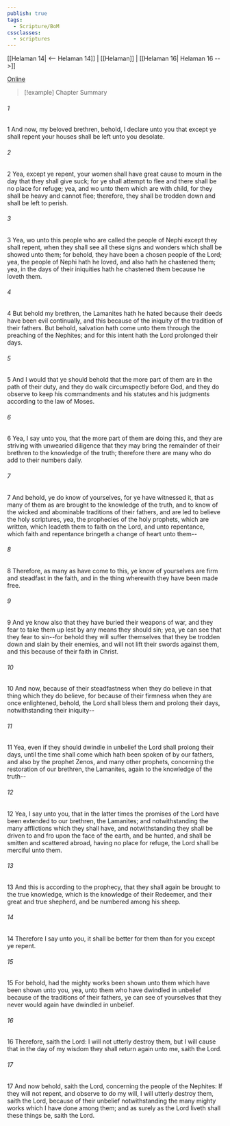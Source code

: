 ```yaml
---
publish: true
tags:
  - Scripture/BoM
cssclasses:
  - scriptures
---
```

[[Helaman 14| <-- Helaman 14]] | [[Helaman]] | [[Helaman 16| Helaman 16 -->]]

[Online](https://churchofjesuschrist.org/study/scriptures/bofm/hel/15?lang=eng)

>[!example] Chapter Summary
>
###### 1
1 And now, my beloved brethren, behold, I declare unto you that except ye shall repent your houses shall be left unto you desolate.
###### 2
2 Yea, except ye repent, your women shall have great cause to mourn in the day that they shall give suck; for ye shall attempt to flee and there shall be no place for refuge; yea, and wo unto them which are with child, for they shall be heavy and cannot flee; therefore, they shall be trodden down and shall be left to perish.
###### 3
3 Yea, wo unto this people who are called the people of Nephi except they shall repent, when they shall see all these signs and wonders which shall be showed unto them; for behold, they have been a chosen people of the Lord; yea, the people of Nephi hath he loved, and also hath he chastened them; yea, in the days of their iniquities hath he chastened them because he loveth them.
###### 4
4 But behold my brethren, the Lamanites hath he hated because their deeds have been evil continually, and this because of the iniquity of the tradition of their fathers. But behold, salvation hath come unto them through the preaching of the Nephites; and for this intent hath the Lord prolonged their days.
###### 5
5 And I would that ye should behold that the more part of them are in the path of their duty, and they do walk circumspectly before God, and they do observe to keep his commandments and his statutes and his judgments according to the law of Moses.
###### 6
6 Yea, I say unto you, that the more part of them are doing this, and they are striving with unwearied diligence that they may bring the remainder of their brethren to the knowledge of the truth; therefore there are many who do add to their numbers daily.
###### 7
7 And behold, ye do know of yourselves, for ye have witnessed it, that as many of them as are brought to the knowledge of the truth, and to know of the wicked and abominable traditions of their fathers, and are led to believe the holy scriptures, yea, the prophecies of the holy prophets, which are written, which leadeth them to faith on the Lord, and unto repentance, which faith and repentance bringeth a change of heart unto them--
###### 8
8 Therefore, as many as have come to this, ye know of yourselves are firm and steadfast in the faith, and in the thing wherewith they have been made free.
###### 9
9 And ye know also that they have buried their weapons of war, and they fear to take them up lest by any means they should sin; yea, ye can see that they fear to sin--for behold they will suffer themselves that they be trodden down and slain by their enemies, and will not lift their swords against them, and this because of their faith in Christ.
###### 10
10 And now, because of their steadfastness when they do believe in that thing which they do believe, for because of their firmness when they are once enlightened, behold, the Lord shall bless them and prolong their days, notwithstanding their iniquity--
###### 11
11 Yea, even if they should dwindle in unbelief the Lord shall prolong their days, until the time shall come which hath been spoken of by our fathers, and also by the prophet Zenos, and many other prophets, concerning the restoration of our brethren, the Lamanites, again to the knowledge of the truth--
###### 12
12 Yea, I say unto you, that in the latter times the promises of the Lord have been extended to our brethren, the Lamanites; and notwithstanding the many afflictions which they shall have, and notwithstanding they shall be driven to and fro upon the face of the earth, and be hunted, and shall be smitten and scattered abroad, having no place for refuge, the Lord shall be merciful unto them.
###### 13
13 And this is according to the prophecy, that they shall again be brought to the true knowledge, which is the knowledge of their Redeemer, and their great and true shepherd, and be numbered among his sheep.
###### 14
14 Therefore I say unto you, it shall be better for them than for you except ye repent.
###### 15
15 For behold, had the mighty works been shown unto them which have been shown unto you, yea, unto them who have dwindled in unbelief because of the traditions of their fathers, ye can see of yourselves that they never would again have dwindled in unbelief.
###### 16
16 Therefore, saith the Lord: I will not utterly destroy them, but I will cause that in the day of my wisdom they shall return again unto me, saith the Lord.
###### 17
17 And now behold, saith the Lord, concerning the people of the Nephites: If they will not repent, and observe to do my will, I will utterly destroy them, saith the Lord, because of their unbelief notwithstanding the many mighty works which I have done among them; and as surely as the Lord liveth shall these things be, saith the Lord.



